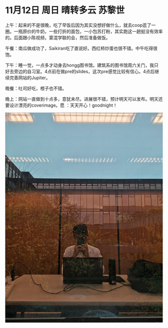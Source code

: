 # 11月12日 周日 晴转多云 苏黎世

上午：起来的不是很晚，吃了早饭后因为其实没想好做什么，就去coop逛了一圈。一瓶原价的牛奶，一些打折的面包，一小包苏打粉，其实跑这一趟挺没有效率的。后面跟小陈视频，蒙混学联的会，然后准备做饭。

午餐：南瓜做成功了，Saikiran吃了直说好。西红柿炒蛋也很不错。中午吃得很饱。

下午：睡一觉，一点多才动身去hongg图书馆。建筑系的图书馆周六关门，我只好去旁边的自习室。4点前在做pre的slides，这次pre感觉比较有信心。4点后继续完善网站的Jupiter。

晚餐：吐司好吃，橙子也不错。

晚上：网站一直做到十点多，意犹未尽。进展很不错，预计明天可以发布。明天还要设计漂亮的coverimage。愿 ：天天开心！goodnight！


![image](images\\637024bb677837cb3f112e65.jpg)




